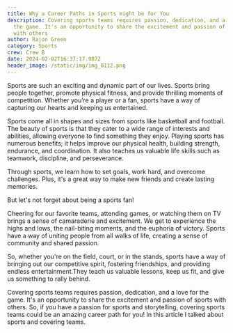 ```yaml
---
title: Why a Career Paths in Sports might be for You
description: Covering sports teams requires passion, dedication, and a love for
  the game. It's an opportunity to share the excitement and passion of sports
  with others
author: Rajon Green
category: Sports
crew: Crew B
date: 2024-02-02T16:37:17.987Z
header_image: /static/img/img_0112.png
---
```

Sports are such an exciting and dynamic part of our lives. Sports bring people together, promote physical fitness, and provide thrilling moments of competition. Whether you’re a player or a fan, sports have a way of capturing our hearts and keeping us entertained. 

Sports come all in shapes and sizes from sports like basketball and football. The beauty of sports is that they cater to a wide range of interests and abilities, allowing everyone to find something they enjoy. Playing sports has numerous benefits; it helps improve our physical health, building strength, endurance, and coordination. It also teaches us valuable life skills such as teamwork, discipline, and perseverance.

Through sports, we learn how to set goals, work hard, and overcome challenges. Plus, it's a great way to make new friends and create lasting memories.

But let's not forget about being a sports fan! 

Cheering for our favorite teams, attending games, or watching them on TV brings a sense of camaraderie and excitement. We get to experience the highs and lows, the nail-biting moments, and the euphoria of victory. Sports have a way of uniting people from all walks of life, creating a sense of community and shared passion.

So, whether you're on the field, court, or in the stands, sports have a way of bringing out our competitive spirit, fostering friendships, and providing endless entertainment.They teach us valuable lessons, keep us fit, and give us something to rally behind. 

Covering sports teams requires passion, dedication, and a love for the game. It's an opportunity to share the excitement and passion of sports with others. So, if you have a passion for sports and storytelling, covering sports teams could be an amazing career path for you! In this article I talked about sports and covering teams.
